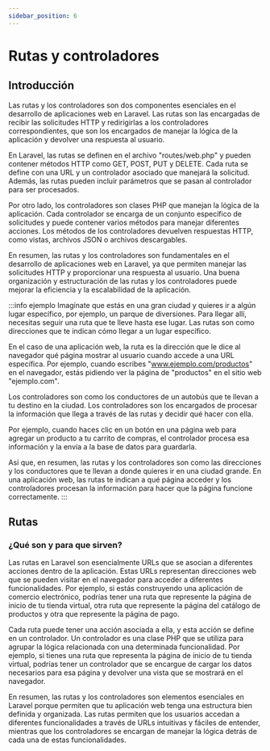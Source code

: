 ```yaml
---
sidebar_position: 6
---
```

# Rutas y controladores

## Introducción

Las rutas y los controladores son dos componentes esenciales en el desarrollo de aplicaciones web en Laravel. Las rutas son las encargadas de recibir las solicitudes HTTP y redirigirlas a los controladores correspondientes, que son los encargados de manejar la lógica de la aplicación y devolver una respuesta al usuario.

En Laravel, las rutas se definen en el archivo "routes/web.php" y pueden contener métodos HTTP como GET, POST, PUT y DELETE. Cada ruta se define con una URL y un controlador asociado que manejará la solicitud. Además, las rutas pueden incluir parámetros que se pasan al controlador para ser procesados.

Por otro lado, los controladores son clases PHP que manejan la lógica de la aplicación. Cada controlador se encarga de un conjunto específico de solicitudes y puede contener varios métodos para manejar diferentes acciones. Los métodos de los controladores devuelven respuestas HTTP, como vistas, archivos JSON o archivos descargables.

En resumen, las rutas y los controladores son fundamentales en el desarrollo de aplicaciones web en Laravel, ya que permiten manejar las solicitudes HTTP y proporcionar una respuesta al usuario. Una buena organización y estructuración de las rutas y los controladores puede mejorar la eficiencia y la escalabilidad de la aplicación.

:::info ejemplo
Imagínate que estás en una gran ciudad y quieres ir a algún lugar específico, por ejemplo, un parque de diversiones. Para llegar allí, necesitas seguir una ruta que te lleve hasta ese lugar. Las rutas son como direcciones que te indican cómo llegar a un lugar específico. 

En el caso de una aplicación web, la ruta es la dirección que le dice al navegador qué página mostrar al usuario cuando accede a una URL específica. Por ejemplo, cuando escribes "www.ejemplo.com/productos" en el navegador, estás pidiendo ver la página de "productos" en el sitio web "ejemplo.com". 

Los controladores son como los conductores de un autobús que te llevan a tu destino en la ciudad. Los controladores son los encargados de procesar la información que llega a través de las rutas y decidir qué hacer con ella. 

Por ejemplo, cuando haces clic en un botón en una página web para agregar un producto a tu carrito de compras, el controlador procesa esa información y la envía a la base de datos para guardarla. 

Así que, en resumen, las rutas y los controladores son como las direcciones y los conductores que te llevan a donde quieres ir en una ciudad grande. En una aplicación web, las rutas te indican a qué página acceder y los controladores procesan la información para hacer que la página funcione correctamente.
:::

## Rutas

### ¿Qué son y para que sirven?

Las rutas en Laravel son esencialmente URLs que se asocian a diferentes acciones dentro de la aplicación. Estas URLs representan direcciones web que se pueden visitar en el navegador para acceder a diferentes funcionalidades. Por ejemplo, si estás construyendo una aplicación de comercio electrónico, podrías tener una ruta que represente la página de inicio de tu tienda virtual, otra ruta que represente la página del catálogo de productos y otra que represente la página de pago.

Cada ruta puede tener una acción asociada a ella, y esta acción se define en un controlador. Un controlador es una clase PHP que se utiliza para agrupar la lógica relacionada con una determinada funcionalidad. Por ejemplo, si tienes una ruta que representa la página de inicio de tu tienda virtual, podrías tener un controlador que se encargue de cargar los datos necesarios para esa página y devolver una vista que se mostrará en el navegador.

En resumen, las rutas y los controladores son elementos esenciales en Laravel porque permiten que tu aplicación web tenga una estructura bien definida y organizada. Las rutas permiten que los usuarios accedan a diferentes funcionalidades a través de URLs intuitivas y fáciles de entender, mientras que los controladores se encargan de manejar la lógica detrás de cada una de estas funcionalidades.